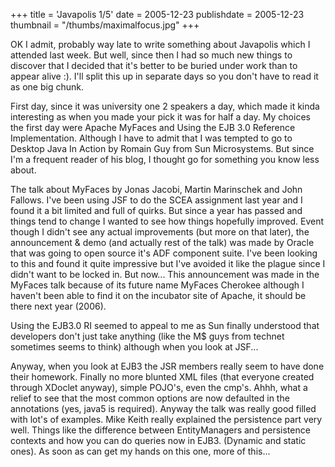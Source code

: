 +++
title = 'Javapolis 1/5'
date = 2005-12-23
publishdate = 2005-12-23
thumbnail = "/thumbs/maximalfocus.jpg"
+++


OK I admit, probably way late to write something about Javapolis which I attended last week. But well, since then I had
so much new things to discover that I decided that it's better to be buried under work than to appear alive :).
I'll split this up in separate days so you don't have to read it as one big chunk.

First day, since it was university one 2 speakers a day, which made it kinda interesting as when you made your pick
it was for half a day. My choices the first day were Apache MyFaces and Using the EJB 3.0 Reference Implementation.
Although I have to admit that I was tempted to go to Desktop Java In Action by Romain Guy from Sun Microsystems. But
since I'm a frequent reader of his blog, I thought go for something you know less about.

The talk about MyFaces by Jonas Jacobi, Martin Marinschek and John Fallows. I've been using JSF to do the SCEA
assignment last year and I found it a bit limited and full of quirks. But since a year has passed and things tend to 
change I wanted to see how things hopefully improved. Event though I didn't see any actual improvements (but more on that 
later), the announcement & demo (and actually rest of the talk) was made by Oracle that was going to open source it's 
ADF component suite.
I've been looking to this and found it quite impressive but I've avoided it like the plague since I didn't want to be
locked in. But now...
This announcement was made in the MyFaces talk because of its future name MyFaces Cherokee although I haven't been able
to find it on the incubator site of Apache, it should be there next year (2006).

Using the EJB3.0 RI seemed to appeal to me as Sun finally understood that developers don't just take anything (like the
M$ guys from technet sometimes seems to think) although when you look at JSF...

Anyway, when you look at EJB3 the JSR members really seem to have done their homework. Finally no more blunted XML
files (that everyone created through XDoclet anyway), simple POJO's, even the cmp's. Ahhh, what a relief to see that the
most common options are now defaulted in the annotations (yes, java5 is required). Anyway the talk was really good
filled with lot's of examples. Mike Keith really explained the persistence part very well. Things like the difference
between EntityManagers and persistence contexts and how you can do queries now in EJB3. (Dynamic and static ones). As
soon as can get my hands on this one, more of this...
